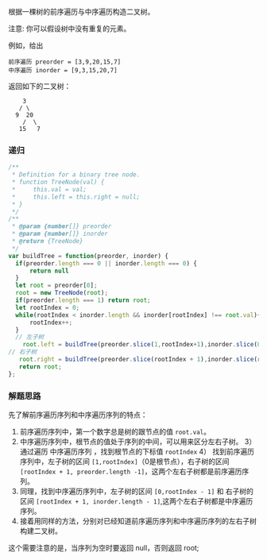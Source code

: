 根据一棵树的前序遍历与中序遍历构造二叉树。

注意:
你可以假设树中没有重复的元素。

例如，给出


```
前序遍历 preorder = [3,9,20,15,7]
中序遍历 inorder = [9,3,15,20,7]
```

返回如下的二叉树：

```
    3
   / \
  9  20
    /  \
   15   7
```

### 递归

```javascript
/**
 * Definition for a binary tree node.
 * function TreeNode(val) {
 *     this.val = val;
 *     this.left = this.right = null;
 * }
 */
/**
 * @param {number[]} preorder
 * @param {number[]} inorder
 * @return {TreeNode}
 */
var buildTree = function(preorder, inorder) {
  if(preorder.length === 0 || inorder.length === 0) {
      return null
  }
  let root = preorder[0];
  root = new TreeNode(root);
  if(preorder.length === 1) return root;
  let rootIndex = 0;
  while(rootIndex < inorder.length && inorder[rootIndex] !== root.val){
      rootIndex++;
  }
  // 左子树
    root.left = buildTree(preorder.slice(1,rootIndex+1),inorder.slice(0,rootIndex));
// 右子树
   root.right = buildTree(preorder.slice(rootIndex + 1),inorder.slice(rootIndex + 1));
   return root;
};
```

### **解题思路**

先了解前序遍历序列和中序遍历序列的特点：
1) 前序遍历序列中，第一个数字总是树的跟节点的值 `root.val`。
2) 中序遍历序列中，根节点的值处于序列的中间，可以用来区分左右子树。
3） 通过遍历 中序遍历序列 ，找到根节点的下标值 `rootIndex`
4） 找到前序遍历序列中，左子树的区间 `[1,rootIndex]`（0是根节点），右子树的区间`[rootIndex + 1, preorder.length -1]`，这两个左右子树都是前序遍历序列。
5) 同理，找到中序遍历序列中，左子树的区间 `[0,rootIndex - 1]` 和 右子树的区间 `[rootIndex + 1, inorder.length - 1]`,这两个左右子树都是中序遍历序列。
6) 接着用同样的方法，分别对已经知道前序遍历序列和中序遍历序列的左右子树构建二叉树。

这个需要注意的是，当序列为空时要返回 null，否则返回 root;